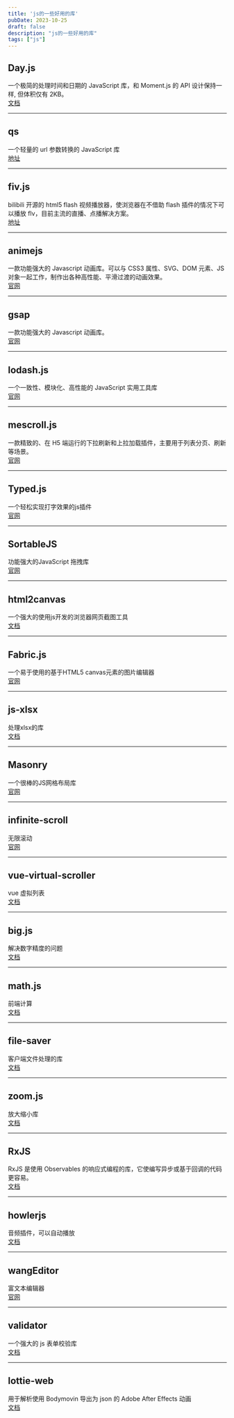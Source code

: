 ```yaml
---
title: 'js的一些好用的库'
pubDate: 2023-10-25
draft: false
description: "js的一些好用的库"
tags: ["js"]
---
```


## Day.js
一个极简的处理时间和日期的 JavaScript 库，和 Moment.js 的 API 设计保持一样, 但体积仅有 2KB。  
[文档](https://dayjs.gitee.io/zh-CN/)   

---

## qs
一个轻量的 url 参数转换的 JavaScript 库   
[地址](https://github.com/ljharb/qs)   

---

## fiv.js
bilibili 开源的 html5 flash 视频播放器，使浏览器在不借助 flash 插件的情况下可以播放 flv，目前主流的直播、点播解决方案。  
[地址](https://github.com/bilibili/flv.js)  

---

## animejs
一款功能强大的 Javascript 动画库。可以与 CSS3 属性、SVG、DOM 元素、JS 对象一起工作，制作出各种高性能、平滑过渡的动画效果。   
[官网](https://animejs.com/)  

---

## gsap
一款功能强大的 Javascript 动画库。  
[官网](https://gsap.com/)   

---

## lodash.js
一个一致性、模块化、高性能的 JavaScript 实用工具库  
[官网](https://lodash.com/)  

---

## mescroll.js
一款精致的、在 H5 端运行的下拉刷新和上拉加载插件，主要用于列表分页、刷新等场景。  
[官网](https://www.mescroll.com/)  

---

## Typed.js
一个轻松实现打字效果的js插件  
[官网](https://mattboldt.com/demos/typed-js/) 

---

## SortableJS
功能强大的JavaScript 拖拽库  
[官网](https://github.com/SortableJS/Sortable) 

---

## html2canvas
一个强大的使用js开发的浏览器网页截图工具  
[文档](https://html2canvas.hertzen.com/getting-started) 

---

## Fabric.js 
一个易于使用的基于HTML5 canvas元素的图片编辑器    
[官网](http://fabricjs.com/) 

---

## js-xlsx
处理xlsx的库   
[文档](https://github.com/protobi/js-xlsx) 

---

## Masonry
一个很棒的JS网格布局库  
[官网](https://masonry.desandro.com/)

---

## infinite-scroll
无限滚动  
[官网](https://infinite-scroll.com/)

---

## vue-virtual-scroller
vue 虚拟列表   
[文档](https://github.com/Akryum/vue-virtual-scroller) 

---

## big.js
解决数字精度的问题  
[文档](https://mikemcl.github.io/big.js/#big) 

---

## math.js
前端计算  
[文档](https://github.com/josdejong/mathjs) 

---

## file-saver 
客户端文件处理的库  
[文档](https://github.com/eligrey/FileSaver.js) 

---

## zoom.js
放大缩小库  
[文档](https://github.com/hakimel/zoom.js) 

---

## RxJS
RxJS 是使用 Observables 的响应式编程的库，它使编写异步或基于回调的代码更容易。  
[文档](https://cn.rx.js.org/)

---

## howlerjs
音频插件，可以自动播放  
[文档](https://howlerjs.com/)

---

## wangEditor
富文本编辑器  
[官网](https://www.wangeditor.com/)

---

## validator
一个强大的 js 表单校验库  
[文档](https://github.com/validatorjs/validator.js)

---

## lottie-web
用于解析使用 Bodymovin 导出为 json 的 Adobe After Effects 动画  
[文档](https://github.com/airbnb/lottie-web)


